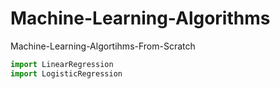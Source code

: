 # Machine-Learning-Algorithms
 Machine-Learning-Algortihms-From-Scratch

```python
import LinearRegression
import LogisticRegression
```
